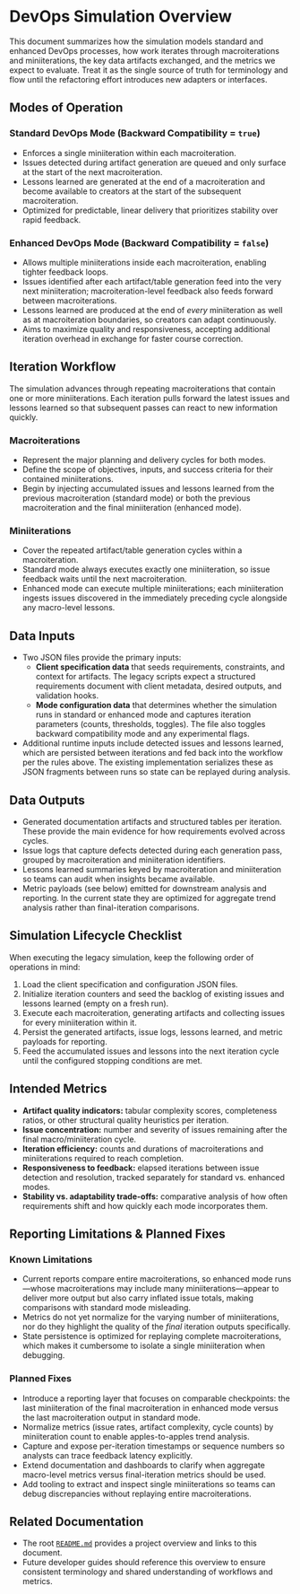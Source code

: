 # DevOps Simulation Overview

This document summarizes how the simulation models standard and enhanced DevOps
processes, how work iterates through macroiterations and miniiterations, the
key data artifacts exchanged, and the metrics we expect to evaluate. Treat it
as the single source of truth for terminology and flow until the refactoring
effort introduces new adapters or interfaces.

## Modes of Operation

### Standard DevOps Mode (Backward Compatibility = `true`)

- Enforces a single miniiteration within each macroiteration.
- Issues detected during artifact generation are queued and only surface at the
  start of the next macroiteration.
- Lessons learned are generated at the end of a macroiteration and become
  available to creators at the start of the subsequent macroiteration.
- Optimized for predictable, linear delivery that prioritizes stability over
  rapid feedback.

### Enhanced DevOps Mode (Backward Compatibility = `false`)

- Allows multiple miniiterations inside each macroiteration, enabling tighter
  feedback loops.
- Issues identified after each artifact/table generation feed into the very
  next miniiteration; macroiteration-level feedback also feeds forward between
  macroiterations.
- Lessons learned are produced at the end of *every* miniiteration as well as at
  macroiteration boundaries, so creators can adapt continuously.
- Aims to maximize quality and responsiveness, accepting additional iteration
  overhead in exchange for faster course correction.

## Iteration Workflow

The simulation advances through repeating macroiterations that contain one or
more miniiterations. Each iteration pulls forward the latest issues and lessons
learned so that subsequent passes can react to new information quickly.

### Macroiterations

- Represent the major planning and delivery cycles for both modes.
- Define the scope of objectives, inputs, and success criteria for their
  contained miniiterations.
- Begin by injecting accumulated issues and lessons learned from the previous
  macroiteration (standard mode) or both the previous macroiteration and the
  final miniiteration (enhanced mode).

### Miniiterations

- Cover the repeated artifact/table generation cycles within a macroiteration.
- Standard mode always executes exactly one miniiteration, so issue feedback
  waits until the next macroiteration.
- Enhanced mode can execute multiple miniiterations; each miniiteration ingests
  issues discovered in the immediately preceding cycle alongside any macro-level
  lessons.

## Data Inputs

- Two JSON files provide the primary inputs:
  - **Client specification data** that seeds requirements, constraints, and
    context for artifacts. The legacy scripts expect a structured requirements
    document with client metadata, desired outputs, and validation hooks.
  - **Mode configuration data** that determines whether the simulation runs in
    standard or enhanced mode and captures iteration parameters (counts,
    thresholds, toggles). The file also toggles backward compatibility mode and
    any experimental flags.
- Additional runtime inputs include detected issues and lessons learned, which
  are persisted between iterations and fed back into the workflow per the rules
  above. The existing implementation serializes these as JSON fragments between
  runs so state can be replayed during analysis.

## Data Outputs

- Generated documentation artifacts and structured tables per iteration. These
  provide the main evidence for how requirements evolved across cycles.
- Issue logs that capture defects detected during each generation pass, grouped
  by macroiteration and miniiteration identifiers.
- Lessons learned summaries keyed by macroiteration and miniiteration so teams
  can audit when insights became available.
- Metric payloads (see below) emitted for downstream analysis and reporting. In
  the current state they are optimized for aggregate trend analysis rather than
  final-iteration comparisons.

## Simulation Lifecycle Checklist

When executing the legacy simulation, keep the following order of operations in
mind:

1. Load the client specification and configuration JSON files.
2. Initialize iteration counters and seed the backlog of existing issues and
   lessons learned (empty on a fresh run).
3. Execute each macroiteration, generating artifacts and collecting issues for
   every miniiteration within it.
4. Persist the generated artifacts, issue logs, lessons learned, and metric
   payloads for reporting.
5. Feed the accumulated issues and lessons into the next iteration cycle until
   the configured stopping conditions are met.

## Intended Metrics

- **Artifact quality indicators:** tabular complexity scores, completeness
  ratios, or other structural quality heuristics per iteration.
- **Issue concentration:** number and severity of issues remaining after the
  final macro/miniiteration cycle.
- **Iteration efficiency:** counts and durations of macroiterations and
  miniiterations required to reach completion.
- **Responsiveness to feedback:** elapsed iterations between issue detection and
  resolution, tracked separately for standard vs. enhanced modes.
- **Stability vs. adaptability trade-offs:** comparative analysis of how often
  requirements shift and how quickly each mode incorporates them.

## Reporting Limitations & Planned Fixes

### Known Limitations

- Current reports compare entire macroiterations, so enhanced mode runs—whose
  macroiterations may include many miniiterations—appear to deliver more output
  but also carry inflated issue totals, making comparisons with standard mode
  misleading.
- Metrics do not yet normalize for the varying number of miniiterations, nor do
  they highlight the quality of the *final* iteration outputs specifically.
- State persistence is optimized for replaying complete macroiterations, which
  makes it cumbersome to isolate a single miniiteration when debugging.

### Planned Fixes

- Introduce a reporting layer that focuses on comparable checkpoints: the last
  miniiteration of the final macroiteration in enhanced mode versus the last
  macroiteration output in standard mode.
- Normalize metrics (issue rates, artifact complexity, cycle counts) by
  miniiteration count to enable apples-to-apples trend analysis.
- Capture and expose per-iteration timestamps or sequence numbers so analysts
  can trace feedback latency explicitly.
- Extend documentation and dashboards to clarify when aggregate macro-level
  metrics versus final-iteration metrics should be used.
- Add tooling to extract and inspect single miniiterations so teams can debug
  discrepancies without replaying entire macroiterations.

## Related Documentation

- The root [`README.md`](../README.md) provides a project overview and links to
  this document.
- Future developer guides should reference this overview to ensure consistent
  terminology and shared understanding of workflows and metrics.

